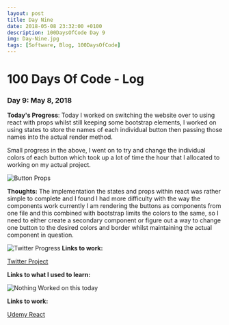 ```yaml
---
layout: post
title: Day Nine
date: 2018-05-08 23:32:00 +0100
description: 100DaysOfCode Day 9
img: Day-Nine.jpg
tags: [Software, Blog, 100DaysOfCode]
---
```


# 100 Days Of Code - Log 

### Day 9: May 8, 2018

**Today's Progress**: Today I worked on switching the website over to using react with props whilst still keeping some bootstrap elements, I worked on using states to store the names of each individual button then passing those names into the actual render method.

Small progress in the above, I went on to try and change the individual colors of each button which took up a lot of time the hour that I allocated to working on my actual project.

![Button Props]({{site.baseurl}}/assets/img/ButtonProps.png)

**Thoughts:** The implementation the states and props within react was rather simple to complete and I found I had more difficulty with the way the components work currently I am rendering the buttons as components from one file and this combined with bootstrap limits the colors to the same, so I need to either create a secondary component or figure out a way to change one button to the desired colors and border whilst maintaining the actual component in question.

![Twitter Progress]({{site.baseurl}}/assets/img/ButtonState.png)
**Links to work:** 

[Twitter Project](https://github.com/NathanScott85/twitter)

**Links to what I used to learn:**

![Nothing Worked on this today]({{)

**Links to work:** 

[Udemy React](https://github.com/NathanScott85/react-complete-guide)
